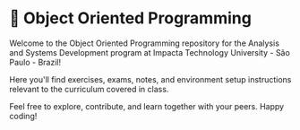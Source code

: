# 🧬 Object Oriented Programming 

Welcome to the Object Oriented Programming repository for the Analysis and Systems Development program at Impacta Technology University - São Paulo - Brazil! 

Here you'll find exercises, exams, notes, and environment setup instructions relevant to the curriculum covered in class.

Feel free to explore, contribute, and learn together with your peers. Happy coding!
